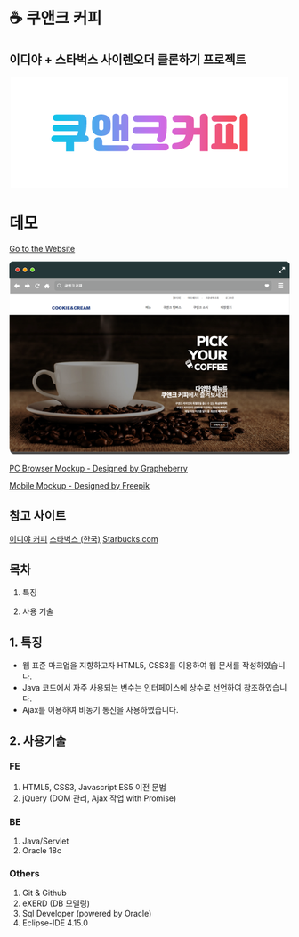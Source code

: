 # ☕ 쿠앤크 커피

## 이디야 + 스타벅스 사이렌오더 클론하기 프로젝트

<div align="center">
  <img src="./docs/assets/readme/logo.png" width="500px" />
</div>

# 데모

[Go to the Website](http://java.sannim.com/cafe/main/index.do)

![목업](./docs/assets/readme/mockups.png)

[PC Browser Mockup - Designed by Grapheberry](https://www.graphberry.com/item/flat-browser-mockup/)

[Mobile Mockup - Designed by Freepik](https://freepik.com)

## 참고 사이트

[이디야 커피](https://www.ediya.com/)
[스타벅스 (한국)](https://www.starbucks.co.kr/index.do)
[Starbucks.com](https://www.starbucks.com/)

## 목차

1. 특징

2. 사용 기술

## 1. 특징

-   웹 표준 마크업을 지향하고자 HTML5, CSS3를 이용하여 웹 문서를 작성하였습니다.
-   Java 코드에서 자주 사용되는 변수는 인터페이스에 상수로 선언하여 참조하였습니다.
-   Ajax를 이용하여 비동기 통신을 사용하였습니다.

## 2. 사용기술

### FE

1. HTML5, CSS3, Javascript ES5 이전 문법
2. jQuery (DOM 관리, Ajax 작업 with Promise)

### BE

1. Java/Servlet
2. Oracle 18c

### Others

1. Git & Github
2. eXERD (DB 모델링)
3. Sql Developer (powered by Oracle)
4. Eclipse-IDE 4.15.0
